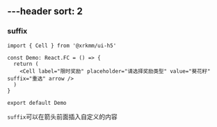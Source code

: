 ---header
sort: 2
---

### suffix

```tsx
import { Cell } from '@xrkmm/ui-h5'

const Demo: React.FC = () => {
  return (
    <Cell label="限时奖励" placeholder="请选择奖励类型" value="葵花籽" suffix="重选" arrow />
  )
}

export default Demo
```
`suffix`可以在箭头前面插入自定义的内容
